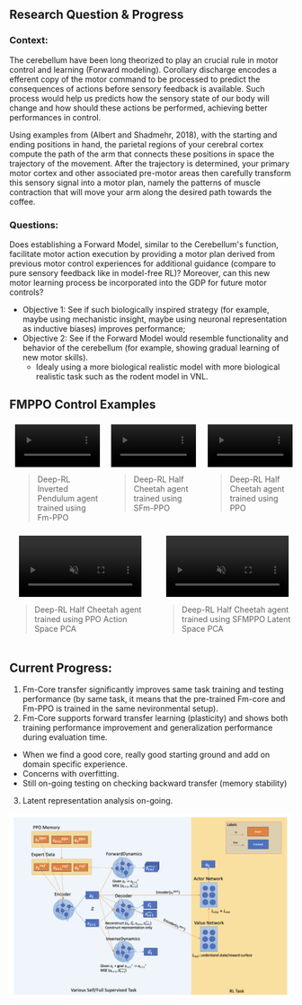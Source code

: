 ## Research Question & Progress

### Context:
The cerebellum have been long theorized to play an crucial rule in motor control and learning (Forward modeling). Corollary discharge encodes a efferent copy of the motor command to be processed to predict the consequences of actions before sensory feedback is available. Such process would help us predicts how the sensory state of our body will change and how should these actions be performed, achieving better performances in control.

Using examples from (Albert and Shadmehr, 2018), with the starting and ending positions in hand, the parietal regions of your cerebral cortex compute the path of the arm that connects these positions in space the trajectory of the movement. After the trajectory is determined, your primary motor cortex and other associated pre-motor areas then carefully transform this sensory signal into a motor plan, namely the patterns of muscle contraction that will move your arm along the desired path towards the coffee.

### Questions:
Does establishing a Forward Model, similar to the Cerebellum's function, facilitate motor action execution by providing a motor plan derived from previous motor control experiences for additional guidance (compare to pure sensory feedback like in model-free RL)? Moreover, can this new motor learning process be incorporated into the GDP for future motor controls?

- Objective 1: See if such biologically inspired strategy (for example, maybe using mechanistic insight, maybe using neuronal representation as inductive biases) improves performance;
- Objective 2: See if the Forward Model would resemble functionality and behavior of the cerebellum (for example, showing gradual learning of new motor skills).
  - Idealy using a more biological realistic model with more biological realistic task such as the rodent model in VNL.


## FMPPO Control Examples
<div style="width: 100%; padding: 5px; display: flex; justify-content: center; gap: 20px;">
          <div style="width: 30%; display: flex; flex-direction: column; align-items: center;">
            <video controls autoplay style="width: 100%; height: auto;" muted>
              <source src="../VNL-MVP/demos/website/demo1.mp4" type="video/mp4">
              Your browser does not support the video tag.
            </video>
            <blockquote>Deep-RL Inverted Pendulum agent trained using Fm-PPO</blockquote>
          </div>
          <div style="width: 30%; display: flex; flex-direction: column; align-items: center;">
            <video controls autoplay style="width: 100%; height: auto;" muted>
              <source src="../VNL-MVP/demos/website/sfmppo_converge_712.mp4" type="video/mp4">
              Your browser does not support the video tag.
            </video>
            <blockquote>Deep-RL Half Cheetah agent trained using SFm-PPO</blockquote>
          </div>
        <div style="width: 30%; display: flex; flex-direction: column; align-items: center;">
            <video controls autoplay style="width: 100%; height: auto;" muted>
              <source src="../VNL-MVP/demos/website/ppo_5e6_nice.mp4" type="video/mp4">
              Your browser does not support the video tag.
            </video>
            <blockquote>Deep-RL Half Cheetah agent trained using PPO</blockquote>
        </div>
</div>

<div style="width: 100%; padding: 5px; display: flex; justify-content: center; gap: 20px;">
  <div style="width: 100%; display: flex; flex-direction: column; align-items: center;">
              <video controls autoplay style="width: 90%; height: auto;" muted>
                <source src="../VNL-MVP/demos/website/pca_ppo.mp4" type="video/mp4">
                Your browser does not support the video tag.
              </video>
              <blockquote>Deep-RL Half Cheetah agent trained using PPO Action Space PCA</blockquote>
          </div>

  <div style="width: 100%; display: flex; flex-direction: column; align-items: center;">
              <video controls autoplay style="width: 90%; height: auto;" muted>
                <source src="../VNL-MVP/demos/website/pca_sfmppo_kl.mp4" type="video/mp4">
                Your browser does not support the video tag.
              </video>
              <blockquote>Deep-RL Half Cheetah agent trained using SFMPPO Latent Space PCA</blockquote>
          </div>
</div>

## Current Progress:
1. Fm-Core transfer significantly improves same task training and testing performance (by same task, it means that the pre-trained Fm-core and Fm-PPO is trained in the same nevironmental setup).
2. Fm-Core supports forward transfer learning (plasticity) and shows both training performance improvement and generalization performance during evaluation time.
  - When we find a good core, really good starting ground and add on domain specific experience.
  - Concerns with overfitting.
  - Still on-going testing on checking backward transfer (memory stability)
3. Latent representation analysis on-going.

![Alt text](demos/website/dynamics_model.png)